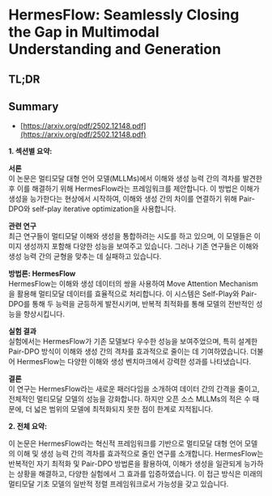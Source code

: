 # HermesFlow: Seamlessly Closing the Gap in Multimodal Understanding and Generation
## TL;DR
## Summary
- [https://arxiv.org/pdf/2502.12148.pdf](https://arxiv.org/pdf/2502.12148.pdf)

**1. 섹션별 요약:**

**서론**  
이 논문은 멀티모달 대형 언어 모델(MLLMs)에서 이해와 생성 능력 간의 격차를 발견한 후 이를 해결하기 위해 HermesFlow라는 프레임워크를 제안합니다. 이 방법은 이해가 생성을 능가한다는 현상에서 시작하여, 이해와 생성 간의 차이를 연결하기 위해 Pair-DPO와 self-play iterative optimization을 사용합니다.

**관련 연구**  
최근 연구들이 멀티모달 이해와 생성을 통합하려는 시도를 하고 있으며, 이 모델들은 이미지 생성까지 포함해 다양한 성능을 보여주고 있습니다. 그러나 기존 연구들은 이해와 생성 능력 간의 균형을 맞추는 데 실패하고 있습니다.

**방법론: HermesFlow**  
HermesFlow는 이해와 생성 데이터의 쌍을 사용하여 Move Attention Mechanism을 활용해 멀티모달 데이터를 효율적으로 처리합니다. 이 시스템은 Self-Play와 Pair-DPO를 통해 두 능력을 균등하게 발전시키며, 반복적 최적화를 통해 모델의 전반적인 성능을 향상시킵니다.

**실험 결과**  
실험에서는 HermesFlow가 기존 모델보다 우수한 성능을 보여주었으며, 특히 설계한 Pair-DPO 방식이 이해와 생성 간의 격차를 효과적으로 줄이는 데 기여하였습니다. 더불어 HermesFlow는 다양한 이해와 생성 벤치마크에서 강력한 성과를 나타냈습니다.

**결론**  
이 연구는 HermesFlow라는 새로운 패러다임을 소개하여 데이터 간의 간격을 줄이고, 전체적인 멀티모달 모델의 성능을 강화합니다. 하지만 오픈 소스 MLLMs의 적은 수 때문에, 더 넓은 범위의 모델에 최적화되지 못한 점이 한계로 지적됩니다.

**2. 전체 요약:**

이 논문은 HermesFlow라는 혁신적 프레임워크를 기반으로 멀티모달 대형 언어 모델의 이해 및 생성 능력 간의 격차를 효과적으로 줄인 연구를 소개합니다. HermesFlow는 반복적인 자기 최적화 및 Pair-DPO 방법론을 활용하여, 이해가 생성을 일관되게 능가하는 상황을 해결하고, 다양한 실험에서 그 효과를 입증하였습니다. 이 접근 방식은 미래의 멀티모달 기초 모델의 일반적 정렬 프레임워크로서 가능성을 갖고 있습니다.